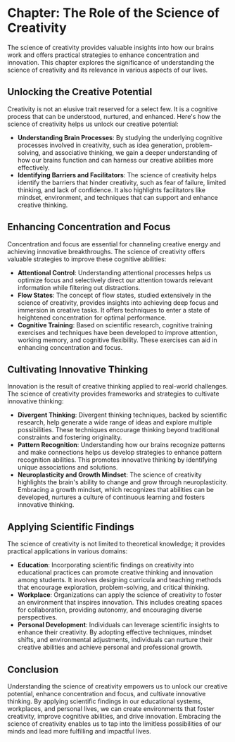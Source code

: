 Chapter: The Role of the Science of Creativity
==============================================

The science of creativity provides valuable insights into how our brains work and offers practical strategies to enhance concentration and innovation. This chapter explores the significance of understanding the science of creativity and its relevance in various aspects of our lives.

Unlocking the Creative Potential
--------------------------------

Creativity is not an elusive trait reserved for a select few. It is a cognitive process that can be understood, nurtured, and enhanced. Here's how the science of creativity helps us unlock our creative potential:

* **Understanding Brain Processes**: By studying the underlying cognitive processes involved in creativity, such as idea generation, problem-solving, and associative thinking, we gain a deeper understanding of how our brains function and can harness our creative abilities more effectively.
* **Identifying Barriers and Facilitators**: The science of creativity helps identify the barriers that hinder creativity, such as fear of failure, limited thinking, and lack of confidence. It also highlights facilitators like mindset, environment, and techniques that can support and enhance creative thinking.

Enhancing Concentration and Focus
---------------------------------

Concentration and focus are essential for channeling creative energy and achieving innovative breakthroughs. The science of creativity offers valuable strategies to improve these cognitive abilities:

* **Attentional Control**: Understanding attentional processes helps us optimize focus and selectively direct our attention towards relevant information while filtering out distractions.
* **Flow States**: The concept of flow states, studied extensively in the science of creativity, provides insights into achieving deep focus and immersion in creative tasks. It offers techniques to enter a state of heightened concentration for optimal performance.
* **Cognitive Training**: Based on scientific research, cognitive training exercises and techniques have been developed to improve attention, working memory, and cognitive flexibility. These exercises can aid in enhancing concentration and focus.

Cultivating Innovative Thinking
-------------------------------

Innovation is the result of creative thinking applied to real-world challenges. The science of creativity provides frameworks and strategies to cultivate innovative thinking:

* **Divergent Thinking**: Divergent thinking techniques, backed by scientific research, help generate a wide range of ideas and explore multiple possibilities. These techniques encourage thinking beyond traditional constraints and fostering originality.
* **Pattern Recognition**: Understanding how our brains recognize patterns and make connections helps us develop strategies to enhance pattern recognition abilities. This promotes innovative thinking by identifying unique associations and solutions.
* **Neuroplasticity and Growth Mindset**: The science of creativity highlights the brain's ability to change and grow through neuroplasticity. Embracing a growth mindset, which recognizes that abilities can be developed, nurtures a culture of continuous learning and fosters innovative thinking.

Applying Scientific Findings
----------------------------

The science of creativity is not limited to theoretical knowledge; it provides practical applications in various domains:

* **Education**: Incorporating scientific findings on creativity into educational practices can promote creative thinking and innovation among students. It involves designing curricula and teaching methods that encourage exploration, problem-solving, and critical thinking.
* **Workplace**: Organizations can apply the science of creativity to foster an environment that inspires innovation. This includes creating spaces for collaboration, providing autonomy, and encouraging diverse perspectives.
* **Personal Development**: Individuals can leverage scientific insights to enhance their creativity. By adopting effective techniques, mindset shifts, and environmental adjustments, individuals can nurture their creative abilities and achieve personal and professional growth.

Conclusion
----------

Understanding the science of creativity empowers us to unlock our creative potential, enhance concentration and focus, and cultivate innovative thinking. By applying scientific findings in our educational systems, workplaces, and personal lives, we can create environments that foster creativity, improve cognitive abilities, and drive innovation. Embracing the science of creativity enables us to tap into the limitless possibilities of our minds and lead more fulfilling and impactful lives.

